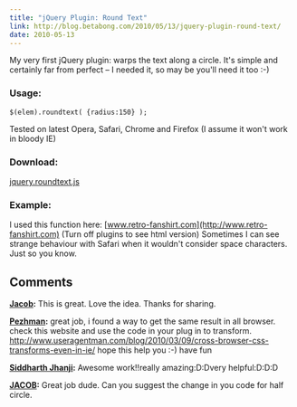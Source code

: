 ```yaml
---
title: "jQuery Plugin: Round Text"
link: http://blog.betabong.com/2010/05/13/jquery-plugin-round-text/
date: 2010-05-13
---
```



My very first jQuery plugin: warps the text along a circle. It's simple and certainly far from perfect – I needed it, so may be you'll need it too :-) 

### Usage:
    
    
    $(elem).roundtext( {radius:150} );

Tested on latest Opera, Safari, Chrome and Firefox (I assume it won't work in bloody IE) 

### Download:

[jquery.roundtext.js](/showcase/jquery-roundtext/jquery.roundtext.js)

### Example:

I used this function here: [www.retro-fanshirt.com](http://www.retro-fanshirt.com) (Turn off plugins to see html version) Sometimes I can see strange behaviour with Safari when it wouldn't consider space characters. Just so you know.

## Comments

**[Jacob](#149 "2010-10-15 01:52:43"):** This is great. Love the idea. Thanks for sharing.

**[Pezhman](#387 "2011-09-30 16:06:10"):** great job, i found a way to get the same result in all browser. check this website and use the code in your plug in to transform. http://www.useragentman.com/blog/2010/03/09/cross-browser-css-transforms-even-in-ie/ hope this help you :-) have fun

**[Siddharth Jhanji](#1063 "2012-06-27 15:24:24"):** Awesome work!!really amazing:D:Dvery helpful:D:D:D

**[JACOB](#1065 "2012-06-28 08:51:36"):** Great job dude. Can you suggest the change in you code for half circle.

